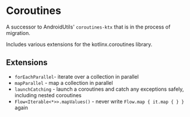 # Coroutines

A successor to AndroidUtils' `coroutines-ktx` that is in the process of migration.

Includes various extensions for the kotlinx.coroutines library.

## Extensions

* `forEachParallel`- iterate over a collection in parallel
* `mapParallel` - map a collection in parallel
* `launchCatching` - launch a coroutines and catch any exceptions safely, including nested coroutines
* `Flow<Iterable<*>>.mapValues()` - never write `Flow.map { it.map { } }` again

